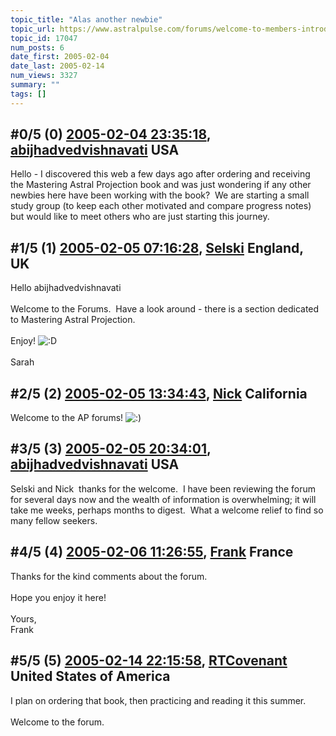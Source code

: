 ```yaml
---
topic_title: "Alas another newbie"
topic_url: https://www.astralpulse.com/forums/welcome-to-members-introductions!/alas-another-newbie
topic_id: 17047
num_posts: 6
date_first: 2005-02-04
date_last: 2005-02-14
num_views: 3327
summary: ""
tags: []
---
```


## \#0/5 (0) [2005-02-04 23:35:18](https://www.astralpulse.com/forums/index.php?msg=147173), [abijhadvedvishnavati](https://www.astralpulse.com/forums/profile/?u=8215) USA ##
<section>
Hello - I discovered this web a few days ago after ordering and receiving the Mastering Astral Projection book and was just wondering if any other newbies here have been working with the book?  We are starting a small study group (to keep each other motivated and compare progress notes) but would like to meet others who are just starting this journey.
</section>

## \#1/5 (1) [2005-02-05 07:16:28](https://www.astralpulse.com/forums/index.php?msg=147232), [Selski](https://www.astralpulse.com/forums/profile/?u=6012) England, UK ##
<section>
Hello abijhadvedvishnavati
<br>
<br>
Welcome to the Forums.  Have a look around - there is a section dedicated to Mastering Astral Projection.
<br>
<br>
Enjoy!
<img alt=":D" class="smiley" src="https://www.astralpulse.com/forums/Smileys/fugue/cheesy.png" title="Cheesy"/>
<br>
<br>
Sarah
</section>

## \#2/5 (2) [2005-02-05 13:34:43](https://www.astralpulse.com/forums/index.php?msg=147286), [Nick](https://www.astralpulse.com/forums/profile/?u=2080) California ##
<section>
Welcome to the AP forums!
<img alt=":)" class="smiley" src="https://www.astralpulse.com/forums/Smileys/fugue/smiley.png" title="Smiley"/>
</section>

## \#3/5 (3) [2005-02-05 20:34:01](https://www.astralpulse.com/forums/index.php?msg=147378), [abijhadvedvishnavati](https://www.astralpulse.com/forums/profile/?u=8215) USA ##
<section>
Selski and Nick  thanks for the welcome.  I have been reviewing the forum for several days now and the wealth of information is overwhelming; it will take me weeks, perhaps months to digest.  What a welcome relief to find so many fellow seekers.
</section>

## \#4/5 (4) [2005-02-06 11:26:55](https://www.astralpulse.com/forums/index.php?msg=147469), [Frank](https://www.astralpulse.com/forums/profile/?u=359) France ##
<section>
Thanks for the kind comments about the forum.
<br>
<br>
Hope you enjoy it here!
<br>
<br>
Yours,
<br>
Frank
</section>

## \#5/5 (5) [2005-02-14 22:15:58](https://www.astralpulse.com/forums/index.php?msg=149515), [RTCovenant](https://www.astralpulse.com/forums/profile/?u=8389) United States of America ##
<section>
I plan on ordering that book, then practicing and reading it this summer.
<br>
<br>
Welcome to the forum.
</section>